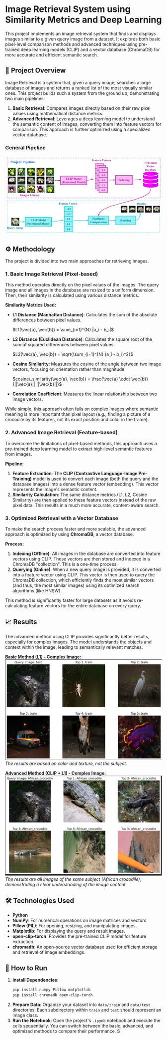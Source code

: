 # Image Retrieval System using Similarity Metrics and Deep Learning

This project implements an image retrieval system that finds and displays images similar to a given query image from a dataset. It explores both basic pixel-level comparison methods and advanced techniques using pre-trained deep learning models (CLIP) and a vector database (ChromaDB) for more accurate and efficient semantic search.

## 📝 Project Overview

Image Retrieval is a system that, given a query image, searches a large database of images and returns a ranked list of the most visually similar ones. This project builds such a system from the ground up, demonstrating two main pipelines:

1.  **Basic Retrieval**: Compares images directly based on their raw pixel values using mathematical distance metrics.
2.  **Advanced Retrieval**: Leverages a deep learning model to understand the semantic content of images, converting them into feature vectors for comparison. This approach is further optimized using a specialized vector database.

### General Pipeline
![General Pipeline](https://github.com/HeigatVu/image-retrieval/blob/main/pipeline.png)

## ⚙️ Methodology

The project is divided into two main approaches for retrieving images.

### 1. Basic Image Retrieval (Pixel-based)

This method operates directly on the pixel values of the images. The query image and all images in the database are resized to a uniform dimension. Then, their similarity is calculated using various distance metrics.

**Similarity Metrics Used:**
* **L1 Distance (Manhattan Distance)**: Calculates the sum of the absolute differences between pixel values.

    $L1(\vec{a}, \vec{b})
  = \sum_{i=1}^{N} |a_i - b_i|$
  
* **L2 Distance (Euclidean Distance)**: Calculates the square root of the sum of squared differences between pixel values.

    $L2(\vec{a}, \vec{b})
  = \sqrt{\sum_{i=1}^{N} (a_i - b_i)^2}$

* **Cosine Similarity**: Measures the cosine of the angle between two image vectors, focusing on orientation rather than magnitude.

    $cosine\_similarity(\vec{a}, \vec{b})
  = \frac{\vec{a} \cdot \vec{b}}{||\vec{a}|| ||\vec{b}||}$
  
* **Correlation Coefficient**: Measures the linear relationship between two image vectors.

While simple, this approach often fails on complex images where semantic meaning is more important than pixel layout (e.g., finding a picture of a crocodile by its features, not its exact position and color in the frame).

### 2. Advanced Image Retrieval (Feature-based)

To overcome the limitations of pixel-based methods, this approach uses a pre-trained deep learning model to extract high-level semantic features from images.

**Pipeline:**
1.  **Feature Extraction**: The **CLIP (Contrastive Language-Image Pre-Training)** model is used to convert each image (both the query and the database images) into a dense feature vector (embedding). This vector represents the image's semantic content.
2.  **Similarity Calculation**: The same distance metrics (L1, L2, Cosine Similarity) are then applied to these feature vectors instead of the raw pixel data. This results in a much more accurate, content-aware search.

### 3. Optimized Retrieval with a Vector Database

To make the search process faster and more scalable, the advanced approach is optimized by using **ChromaDB**, a vector database.

**Process:**
1.  **Indexing (Offline)**: All images in the database are converted into feature vectors using CLIP. These vectors are then stored and indexed in a ChromaDB "collection". This is a one-time process.
2.  **Querying (Online)**: When a new query image is provided, it is converted into a feature vector using CLIP. This vector is then used to query the ChromaDB collection, which efficiently finds the most similar vectors (and thus, the most similar images) using its optimized search algorithms (like HNSW).

This method is significantly faster for large datasets as it avoids re-calculating feature vectors for the entire database on every query.

## 📈 Results

The advanced method using CLIP provides significantly better results, especially for complex images. The model understands the objects and context within the image, leading to semantically relevant matches.

**Basic Method (L1) - Complex Image:**
![Basic L1 Result](https://github.com/HeigatVu/image-retrieval/blob/main/basic-l1-search.png)
*The results are based on color and texture, not the subject.*

**Advanced Method (CLIP + L1) - Complex Image:**
![Advanced CLIP Result](https://github.com/HeigatVu/image-retrieval/blob/main/clip_l1.png)
*The results are all images of the same subject (African crocodile), demonstrating a clear understanding of the image content.*

## 🛠️ Technologies Used

* **Python**
* **NumPy**: For numerical operations on image matrices and vectors.
* **Pillow (PIL)**: For opening, resizing, and manipulating images.
* **Matplotlib**: For displaying the query and result images.
* **open-clip-torch**: Provides the pre-trained CLIP model for feature extraction.
* **chromadb**: An open-source vector database used for efficient storage and retrieval of image embeddings.

## 🚀 How to Run

1.  **Install Dependencies**:
    ```bash
    pip install numpy Pillow matplotlib
    pip install chromadb open-clip-torch
    ```
2.  **Prepare Data**: Organize your dataset into `data/train` and `data/test` directories. Each subdirectory within `train` and `test` should represent an image class.
3.  **Run the Notebook**: Open the project's `.ipynb` notebook and execute the cells sequentially. You can switch between the basic, advanced, and optimized methods to compare their performance.
S
